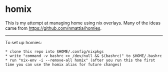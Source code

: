 # homix

This is my attempt at managing home using nix overlays. Many of the ideas came from https://github.com/nmattia/homies.

---
To set up homies:

```
* clone this repo into $HOME/.config/nixpkgs
* write "command -v bashrc >> /dev/null && $(bashrc)" to $HOME/.bashrc
* run "nix-env -i --remove-all homix" (after you run this the first time you can use the homix alias for future changes)
```
